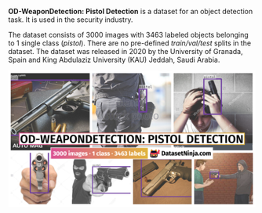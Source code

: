 **OD-WeaponDetection: Pistol Detection** is a dataset for an object detection task. It is used in the security industry. 

The dataset consists of 3000 images with 3463 labeled objects belonging to 1 single class (*pistol*). There are no pre-defined <i>train/val/test</i> splits in the dataset. The dataset was released in 2020 by the University of Granada, Spain and King Abdulaziz University (KAU) Jeddah, Saudi Arabia.

<img src="https://github.com/dataset-ninja/od-weapon-detection-pistol-detection/raw/main/visualizations/poster.png">
